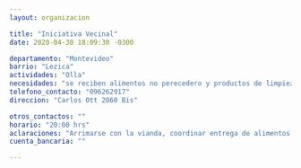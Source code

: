 ```yaml
---
layout: organizacion

title: "Iniciativa Vecinal"
date: 2020-04-30 18:09:30 -0300

departamento: "Montevideo"
barrio: "Lezica"
actividades: "Olla"
necesidades: "se reciben alimentos no perecedero y productos de limpieza"
telefono_contacto: "096262917"
direccion: "Carlos Ott 2060 Bis"

otros_contactos: ""
horario: "20:00 hrs"
aclaraciones: "Arrimarse con la vianda, coordinar entrega de alimentos no perecederos y productos de limpieza vía movil."
cuenta_bancaria: ""

---
```

